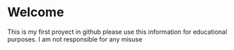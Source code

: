 # Welcome
This is my first proyect in github please use this information for educational purposes.
I am not responsible for any misuse
